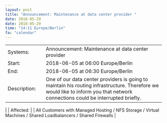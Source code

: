 ```yaml
---
layout: post
title: "Announcement: Maintenance at data center provider "
date: 2018-05-29
date: 2018-05-29
time: "14:11 Europe/Berlin"
fa: "calendar"
---
```


|                   |   |                                                                      |
|-------------------|---|----------------------------------------------------------------------|
| Systems:          |   | Announcement: Maintenance at data center provider |
| Start:            |   | 2018-06-05 at 06:00 Europe/Berlin |
| End:              |   | 2018-06-05 at 06:30 Europe/Berlin |
| Description:      |   | One of our data center providers is going to maintain his routing infrastructure. Therefore we would like to inform you that network connections could be interrupted briefly.
 |
| Affected:         |   | All Customers with Managed Hosting / NFS Storage / Virtual Machines / Shared Loadbalancers / Shared Firewalls |